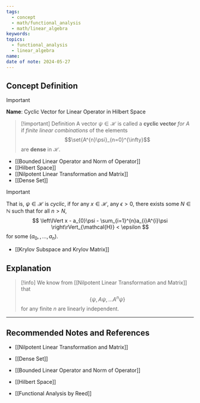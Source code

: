 ```yaml
---
tags:
  - concept
  - math/functional_analysis
  - math/linear_algebra
keywords: 
topics:
  - functional_analysis
  - linear_algebra
name: 
date of note: 2024-05-27
---
```


## Concept Definition

>[!important]
>**Name**: Cyclic Vector for Linear Operator in Hilbert Space

>[!important] Definition
>A vector $\psi \in \mathcal{H}$ is called a **cyclic vector** *for* $A$ if *finite linear combinations* of the elements $$\set{A^{n}\psi}_{n=0}^{\infty}$$ are **dense** in $\mathcal{H}$.
>

- [[Bounded Linear Operator and Norm of Operator]]
- [[Hilbert Space]]
- [[Nilpotent Linear Transformation and Matrix]]
- [[Dense Set]]

>[!important]
>That is, $\psi\in \mathcal{H}$ is *cyclic*, if for any $x\in \mathcal{H}$, any $\epsilon >0$, there exists some $N\in \mathbb{N}$ such that for all $n > N$,
>$$
> \left\lVert x - a_{0}\psi - \sum_{i=1}^{n}a_{i}A^{i}\psi  \right\rVert_{\mathcal{H}} < \epsilon 
>$$
>for some $(a_{0}, \,{,}\ldots{,}\,a_{n})$.

- [[Krylov Subspace and Krylov Matrix]]

## Explanation

>[!info]
>We know from [[Nilpotent Linear Transformation and Matrix]] that
>$$
>\left\{ \psi, A\psi, \ldots A^{n}\psi\right\}
>$$
>for any finite $n$ are linearly independent. 





-----------
##  Recommended Notes and References

- [[Nilpotent Linear Transformation and Matrix]]
- [[Dense Set]]
- [[Bounded Linear Operator and Norm of Operator]]
- [[Hilbert Space]]


- [[Functional Analysis by Reed]]